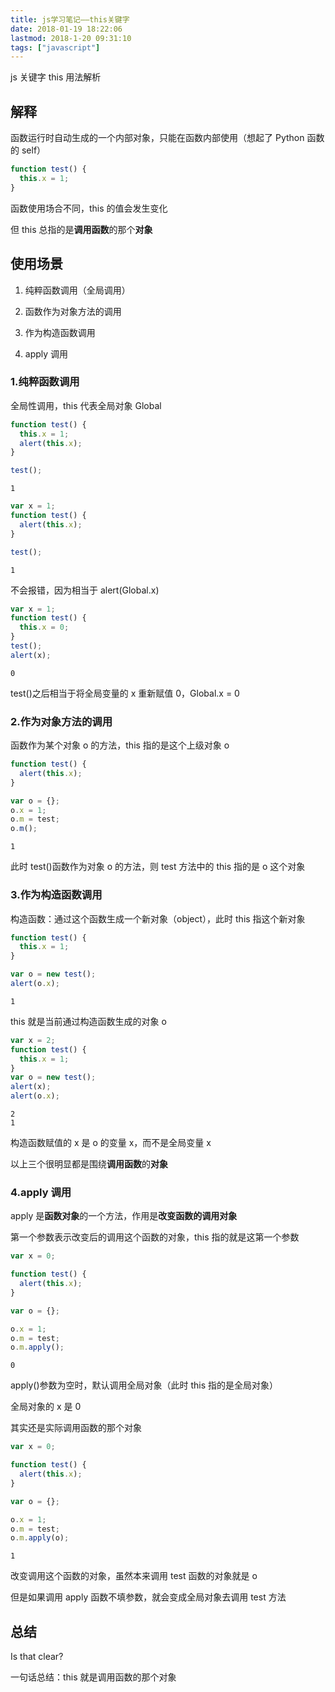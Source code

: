 ```yaml
---
title: js学习笔记——this关键字
date: 2018-01-19 18:22:06
lastmod: 2018-1-20 09:31:10
tags: ["javascript"]
---
```


js 关键字 this 用法解析

<!-- more -->

## 解释

函数运行时自动生成的一个内部对象，只能在函数内部使用（想起了 Python 函数的 self）

```javascript
function test() {
  this.x = 1;
}
```

函数使用场合不同，this 的值会发生变化

但 this 总指的是**调用函数**的那个**对象**

## 使用场景

1. 纯粹函数调用（全局调用）

2. 函数作为对象方法的调用

3. 作为构造函数调用

4. apply 调用

### 1.纯粹函数调用

全局性调用，this 代表全局对象 Global

```javascript
function test() {
  this.x = 1;
  alert(this.x);
}

test();
```

```
1
```

```javascript
var x = 1;
function test() {
  alert(this.x);
}

test();
```

```
1
```

不会报错，因为相当于 alert(Global.x)

```javascript
var x = 1;
function test() {
  this.x = 0;
}
test();
alert(x);
```

```
0
```

test()之后相当于将全局变量的 x 重新赋值 0，Global.x = 0

### 2.作为对象方法的调用

函数作为某个对象 o 的方法，this 指的是这个上级对象 o

```javascript
function test() {
  alert(this.x);
}

var o = {};
o.x = 1;
o.m = test;
o.m();
```

```
1
```

此时 test()函数作为对象 o 的方法，则 test 方法中的 this 指的是 o 这个对象

### 3.作为构造函数调用

构造函数：通过这个函数生成一个新对象（object），此时 this 指这个新对象

```javascript
function test() {
  this.x = 1;
}

var o = new test();
alert(o.x);
```

```
1
```

this 就是当前通过构造函数生成的对象 o

```javascript
var x = 2;
function test() {
  this.x = 1;
}
var o = new test();
alert(x);
alert(o.x);
```

```
2
1
```

构造函数赋值的 x 是 o 的变量 x，而不是全局变量 x

以上三个很明显都是围绕**调用函数**的**对象**

### 4.apply 调用

apply 是**函数对象**的一个方法，作用是**改变函数的调用对象**

第一个参数表示改变后的调用这个函数的对象，this 指的就是这第一个参数

```javascript
var x = 0;

function test() {
  alert(this.x);
}

var o = {};

o.x = 1;
o.m = test;
o.m.apply();
```

```
0
```

apply()参数为空时，默认调用全局对象（此时 this 指的是全局对象）

全局对象的 x 是 0

其实还是实际调用函数的那个对象

```javascript
var x = 0;

function test() {
  alert(this.x);
}

var o = {};

o.x = 1;
o.m = test;
o.m.apply(o);
```

```
1
```

改变调用这个函数的对象，虽然本来调用 test 函数的对象就是 o

但是如果调用 apply 函数不填参数，就会变成全局对象去调用 test 方法

## 总结

Is that clear?

一句话总结：this 就是调用函数的那个对象
